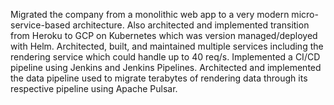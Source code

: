 Migrated the company from a monolithic web app to a very modern micro-service-based architecture. Also architected and 
implemented transition from Heroku to GCP on Kubernetes which was version managed/deployed with Helm. Architected, built,
and maintained multiple services including the rendering service which could handle up to 40 req/s. Implemented a CI/CD
pipeline using Jenkins and Jenkins Pipelines. Architected and implemented the data pipeline used to migrate terabytes of
rendering data through its respective pipeline using Apache Pulsar.